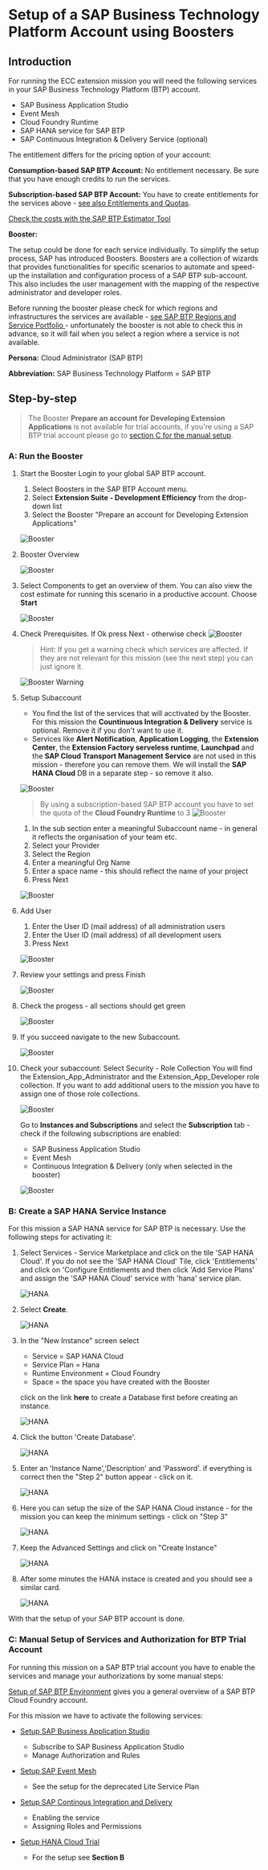 # Setup of a SAP Business Technology Platform Account using Boosters
## Introduction

For running the ECC extension mission you will need the following services in your SAP Business Technology Platform (BTP) account.

* SAP Business Application Studio
* Event Mesh
* Cloud Foundry Runtime
* SAP HANA service for SAP BTP
* SAP Continuous Integration & Delivery Service (optional)

The entitlement differs for the pricing option of your account:

**Consumption-based SAP BTP Account:** 
No entitlement necessary. Be sure that you have enough credits to run the services.

**Subscription-based SAP BTP Account:** 
You have to create entitlements for the services above - [see also Entitlements and Quotas](https://help.sap.com/viewer/df50977d8bfa4c9a8a063ddb37113c43/Cloud/en-US/38ecf59cdda64150a102cfaa62d5faab.html#loio363f0f68f9704830ac65c87a2562559b).


[Check the costs with the SAP BTP Estimator Tool](https://www.sap.com/products/cloud-platform/pricing/estimator-tool.html?blueprintId=a0ad3bc5-4fcb-4008-b109-bd8f70634d6c)


**Booster:**

The setup could be done for each service individually. To simplify the setup process, SAP has introduced Boosters. Boosters are a collection of wizards that provides functionalities for specific scenarios to automate and speed-up the installation and configuration process of a SAP BTP sub-account. This also includes the user management with the mapping of the respective administrator and developer roles.

Before running the booster please check for which regions and infrastructures the services are available - [see SAP BTP Regions and Service Portfolio ](https://help.sap.com/doc/aa1ccd10da6c4337aa737df2ead1855b/Cloud/en-US/3b642f68227b4b1398d2ce1a5351389a.html) - unfortunately the booster is not able to check this in advance, so it will fail when you select a region where a service is not available.


**Persona:** Cloud Administrator (SAP BTP)

**Abbreviation:** SAP Business Technology Platform = SAP BTP

## Step-by-step

> The Booster **Prepare an account for Developing Extension Applications** is not available for trial accounts, if you're using a SAP BTP trial account please go to [section C for the manual setup](#manualSetup).  


### A: Run the Booster

1. Start the Booster
   Login to your global SAP BTP account.
   1. Select Boosters in the SAP BTP Account menu.
   2. Select **Extension Suite - Development Efficiency** from the drop-down list
   3. Select the Booster "Prepare an account for Developing Extension Applications"
   
   ![Booster](./images/booster-01.png)

2. Booster Overview

   ![Booster](./images/booster-02.png)
 
3. Select Components to get an overview of them. You can also view the cost estimate for running this scenario in a productive account. Choose **Start**

   ![Booster](./images/booster-03.png)

4. Check Prerequisites. If Ok press Next - otherwise check 
   ![Booster](./images/booster-04.png)


   > Hint: If you get a warning check which services are affected. If they are not relevant for this mission (see the next step) you can just ignore it.
   
   ![Booster Warning](./images/booster-04a.png)

5. Setup Subaccount
   
   - You find the list of the services that will acctivated by the Booster. For this mission the **Countinuous Integration & Delivery** service is optional. Remove it if you don't want to use it.
   - Services like **Alert Notification**, **Application Logging**, the **Extension Center**, the **Extension Factory serveless runtime**, **Launchpad** and the **SAP Cloud Transport Management Service** are not used in this  mission - therefore you can remove them. We will install the  **SAP HANA Cloud** DB in a separate step - so remove it also. 
   
   ![Booster](./images/booster-05.png)

   >By using a subscription-based SAP BTP account you have to set the quota of the **Cloud Foundry Runtime** to 3
   ![Booster](./images/booster-05a.png)
   
   1. In the sub section enter a meaningful Subaccount name - in general it reflects the organisation of your team etc.
   2. Select your Provider
   3. Select the Region
   4. Enter a meaningful Org Name
   5. Enter a space name - this should reflect the name of your project
   6. Press Next   
  
   ![Booster](./images/booster-06.png)

6. Add User
   1. Enter the User ID (mail address) of all administration users
   2. Enter the User ID (mail address) of all development users
   3. Press Next
   
   ![Booster](./images/booster-07.png)

7. Review your settings and press Finish
   
   ![Booster](./images/booster-08.png)

8.  Check the progess - all sections should get green
   
    ![Booster](./images/booster-09.png)

9. If you succeed navigate to the new Subaccount.

    ![Booster](./images/booster-10.png)

10. Check your subaccount: 
    Select Security - Role Collection
    You will find the Extension_App_Administrator and the Extension_App_Developer role collection. If you want to add additional users to the mission you have to assign one of those role collections.

    ![Booster](./images/booster-11.png)

    Go to **Instances and Subscriptions** and select the **Subscription** tab - check if the following subscriptions are enabled:
    * SAP Business Application Studio
    * Event Mesh
    * Continuous Integration & Delivery (only when selected in the booster)   
    
    ![Booster](./images/booster-12.png)

### B: Create a SAP HANA Service Instance

For this mission a SAP HANA service for SAP BTP is necessary. Use the following steps for activating it:

1. Select Services - Service Marketplace and click on the tile 'SAP HANA Cloud'. If you do not see the 'SAP HANA Cloud' Tile, click 'Entitlements' and click on 'Configure Entitlements and then click 'Add Service Plans' and assign the 'SAP HANA Cloud' service with 'hana' service plan.

    ![HANA](./images/hana-01.png)

2. Select **Create**.
   
    ![HANA](./images/hana-02.png)

3. In the "New Instance" screen select 
    * Service = SAP HANA Cloud
    * Service Plan = Hana
    * Runtime Environment = Cloud Foundry
    * Space = the space you have created with the Booster
   
    click on the link **here** to create a Database first before creating an instance.
   

    ![HANA](./images/hana-03.png)

4. Click the button 'Create Database'.

    ![HANA](./images/createDatabase.png)


5.  Enter an 'Instance Name','Description' and 'Password'. if everything is correct then the "Step 2" button appear - click on it.

    ![HANA](./images/createDatabase02.png)

6.  Here you can setup the size of the SAP HANA Cloud instance - for the mission you can keep the minimum settings - click on "Step 3"

    ![HANA](./images/hana-06.png)

7.  Keep the Advanced Settings and click on "Create Instance"

    ![HANA](./images/hana-07.png)

8.  After some minutes the HANA instace is created and you should see a similar card.

    ![HANA](./images/hana-08.png)

With that the setup of your SAP BTP account is done.


### C: Manual Setup of Services and Authorization for BTP Trial Account
<a id="manualSetup"></a>
For running this mission on a SAP BTP trial account you have to enable the services and manage your authorizations by some manual steps: 


[Setup of SAP BTP Environment](https://help.sap.com/viewer/368c481cd6954bdfa5d0435479fd4eaf/Cloud/en-US/302b47b11e1749c3aa9478f4123fc216.html) gives you a general overview of a SAP BTP Cloud Foundry account.

For this mission we have to activate the following services:
  
* [Setup SAP Business Application Studio](https://help.sap.com/viewer/9d1db9835307451daa8c930fbd9ab264/Cloud/en-US/6331319fd9ea4f0ea5331e21df329539.html)
    * Subscribe to SAP Business Application Studio
    * Manage Authorization and Rules

* [Setup SAP Event Mesh](https://help.sap.com/viewer/bf82e6b26456494cbdd197057c09979f/Cloud/en-US/7e504322652d4791ade0ca2bbc5a6443.html)
    * See the setup for the deprecated Lite Service Plan  

* [Setup SAP Continous Integration and Delivery](https://help.sap.com/viewer/99c72101f7ee40d0b2deb4df72ba1ad3/Cloud/en-US/719acaf61e4b4bf0a496483155c52570.html)
  
    * Enabling the service
    * Assigning Roles and Permissions

* [Setup HANA Cloud Trial](https://www.sap.com/cmp/td/sap-hana-cloud-trial.html)
  
    * For the setup see **Section B**

